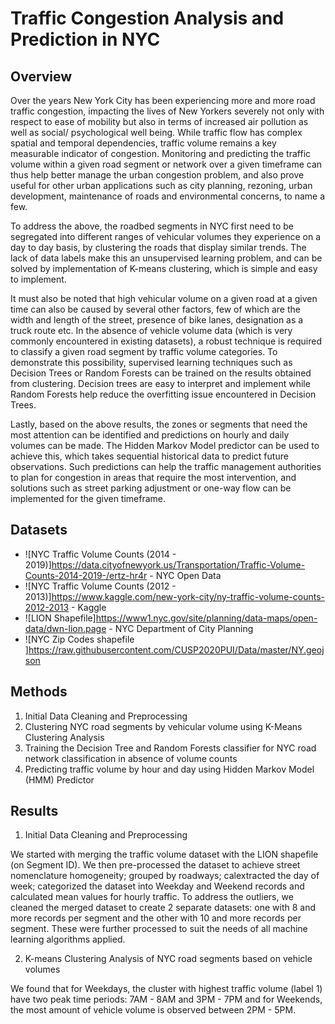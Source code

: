 # Traffic Congestion Analysis and Prediction in NYC 


## Overview 

Over the years New York City has been experiencing more and more road traffic congestion, impacting the lives of New Yorkers severely not only with respect to ease of mobility but also in terms of increased air pollution as well as social/ psychological well being. While traffic flow has complex spatial and temporal dependencies, traffic volume remains a key measurable indicator of congestion. Monitoring and predicting the traffic volume within a given road segment or network over a given timeframe can thus help better manage the urban congestion problem, and also prove useful for other urban applications such as city planning, rezoning, urban development, maintenance of roads and environmental concerns, to name a few. 

To address the above, the roadbed segments in NYC first need to be segregated into different ranges of vehicular volumes they experience on a day to day basis, by clustering the roads that display similar trends. The lack of data labels make this an unsupervised learning problem, and can be solved by implementation of K-means clustering, which is simple and easy to implement.

It must also be noted that high vehicular volume on a given road at a given time can also be caused by several other factors, few of which are the width and length of the street, presence of bike lanes, designation as a truck route etc. In the absence of vehicle volume data (which is very commonly encountered in existing datasets), a robust technique is required to classify a given road segment by traffic volume categories. To demonstrate this possibility, supervised learning techniques such as Decision Trees or Random Forests can be trained on the results obtained from clustering. Decision trees are easy to interpret and implement while Random Forests help reduce the overfitting issue encountered in Decision Trees. 

Lastly, based on the above results, the zones or segments that need the most attention can be identified and predictions on hourly and daily volumes can be made. The Hidden Markov Model predictor can be used to achieve this, which takes sequential historical data to predict future observations. Such predictions can help the traffic management authorities to plan for congestion in areas that require the most intervention, and solutions such as street parking adjustment or one-way flow can be implemented for the given timeframe.


## Datasets

- ![NYC Traffic Volume Counts (2014 - 2019)]https://data.cityofnewyork.us/Transportation/Traffic-Volume-Counts-2014-2019-/ertz-hr4r - NYC Open Data
- ![NYC Traffic Volume Counts (2012 - 2013)]https://www.kaggle.com/new-york-city/ny-traffic-volume-counts-2012-2013 - Kaggle 
- ![LION Shapefile]https://www1.nyc.gov/site/planning/data-maps/open-data/dwn-lion.page - NYC Department of City Planning
- ![NYC Zip Codes shapefile ]https://raw.githubusercontent.com/CUSP2020PUI/Data/master/NY.geojson


## Methods

1. Initial Data Cleaning and Preprocessing
2. Clustering NYC road segments by vehicular volume using K-Means Clustering Analysis
3. Training the Decision Tree and Random Forests classifier for NYC road network classification in absence of volume counts
4. Predicting traffic volume by hour and day using Hidden Markov Model (HMM) Predictor


## Results

1. Initial Data Cleaning and Preprocessing

We started with merging the traffic volume dataset with the LION shapefile (on Segment ID). We then pre-processed the dataset to achieve street nomenclature homogeneity; grouped by roadways; calextracted the day of week; categorized the dataset into Weekday and Weekend records and calculated mean values for hourly traffic. To address the outliers, we cleaned the merged dataset to create 2 separate datasets: one with 8 and more records per segment and the other with 10 and more records per segment. These were further processed to suit the needs of all machine learning algorithms applied. 

2. K-means Clustering Analysis of NYC road segments based on vehicle volumes

We found that for Weekdays, the cluster with highest traffic volume (label 1) have two peak time periods: 7AM - 8AM and 3PM - 7PM and for Weekends, the most amount of vehicle volume is observed between 2PM - 5PM.





